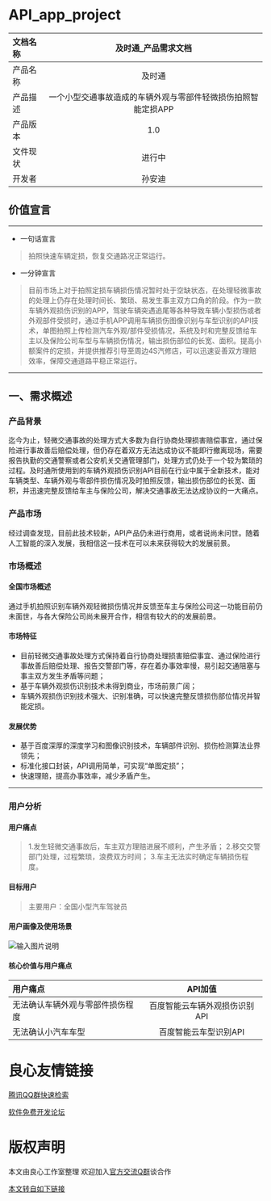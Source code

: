 # API_app_project

|文档名称|及时通_产品需求文档|
|:-|:-:|
|产品名称|及时通|
|产品描述|一个小型交通事故造成的车辆外观与零部件轻微损伤拍照智能定损APP|
|产品版本|1.0|
|文件现状|进行中|
|开发者|孙安迪|

## 价值宣言

---

+ 一句话宣言
> 拍照快速车辆定损，恢复交通路况正常运行。

+ 一分钟宣言
> 目前市场上对于拍照定损车辆损伤情况暂时处于空缺状态，在处理轻微事故的处理上仍存在处理时间长、繁琐、易发生事主双方口角的阶段。作为一款车辆外观损伤识别的APP，驾驶车辆突遇追尾等各种导致车辆小型损伤或者外观部件受损时，通过手机APP调用车辆损伤图像识别与车型识别的API技术，单图拍照上传检测汽车外观/部件受损情况，系统及时和完整反馈给车主以及保险公司车型与车辆损伤情况，输出损伤部位的长宽、面积。提高小额案件的定损，并提供推荐引导至周边4S汽修店，可以迅速妥善双方理赔效率，保障交通道路平稳正常运行。

---

## 一、需求概述


### 产品背景
迄今为止，轻微交通事故的处理方式大多数为自行协商处理损害赔偿事宜，通过保险进行事故善后赔偿处理，但仍存在着双方无法达成协议不能即行撤离现场，需要报告执勤的交通警察或者公安机关交通管理部门，处理方式仍处于一个较为繁琐的过程。及时通所使用到的车辆外观损伤识别API目前在行业中属于全新技术，能对车辆类型、车辆外观与零部件损伤情况及时拍照反馈，输出损伤部位的长宽、面积，并迅速完整反馈给车主与保险公司，解决交通事故无法达成协议的一大痛点。

### 产品市场
经过调查发现，目前此技术较新，API产品仍未进行商用，或者说尚未问世。随着人工智能的深入发展，我相信这一技术在可以未来获得较大的发展前景。

### 市场概述
#### 全国市场概述
通过手机拍照识别车辆外观轻微损伤情况并反馈至车主与保险公司这一功能目前仍未面世，与各大保险公司尚未展开合作，相信有较大的的发展前景。

#### 市场特征
+ 目前轻微交通事故处理方式保持着自行协商处理损害赔偿事宜、通过保险进行事故善后赔偿处理、报告交警部门等，存在着办事效率慢，易引起交通阻塞与事主双方发生矛盾等问题；
+ 基于车辆外观损伤识别技术未得到商业，市场前景广阔；
+ 车辆外观损伤识别技术强大、识别准确，可以快速完整反馈损伤部位情况并智能定损。

#### 发展优势
+ 基于百度深厚的深度学习和图像识别技术，车辆部件识别、损伤检测算法业界领先；
+ 标准化接口封装，API调用简单，可实现“单图定损”；
+ 快速理赔，提高办事效率，减少矛盾产生。

---

### 用户分析
#### 用户痛点
> 1.发生轻微交通事故后，车主双方理赔进展不顺利，产生矛盾；
2.移交交警部门处理，过程繁琐，浪费双方时间；
3.车主无法实时确定车辆损伤程度。

#### 目标用户
> 主要用户：全国小型汽车驾驶员

#### 用户画像及使用场景
![输入图片说明](https://images.gitee.com/uploads/images/2020/0702/212018_339e435a_2228500.png "屏幕截图.png")

#### 核心价值与用户痛点
|用户痛点|API加值|
|:-|:-:|
|无法确认车辆外观与零部件损伤程度|百度智能云车辆外观损伤识别API|
|无法确认小汽车车型|百度智能云车型识别API|


 # 良心友情链接

[腾讯QQ群快速检索](http://u.720life.cn/s/8cf73f7c)

[软件免费开发论坛](http://u.720life.cn/s/bbb01dc0)

# 版权声明 

本文由良心工作室整理 欢迎加入[官方交流Q群](https://u.720life.cn/s/f2316816)谈合作

[本文转自如下链接](http://u.720life.cn/g/2e71d0f0a5c601172267ba20d3a43c6ee7073aa35510fb6f024cea78d4ee9e59b71e49123f938215cd0238aea426acc1df1415d5937b75fd505420767a90eea2)